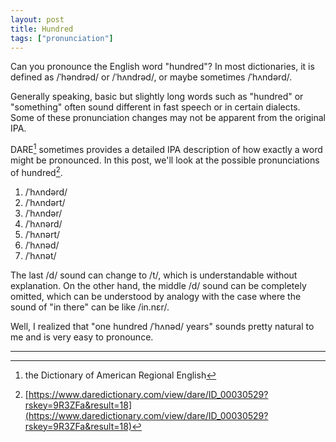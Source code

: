 ```yaml
---
layout: post
title: Hundred
tags: ["pronunciation"]
---
```


Can you pronounce the English word "hundred"? In most dictionaries, it is defined as /ˈhəndrəd/ or /ˈhʌndrəd/, or maybe sometimes /ˈhʌndərd/.

Generally speaking, basic but slightly long words such as "hundred" or "something" often sound different in fast speech or in certain dialects. Some of these pronunciation changes may not be apparent from the original IPA.

DARE[^dare-abbr] sometimes provides a detailed IPA description of how exactly a word might be pronounced. In this post, we'll look at the possible pronunciations of hundred[^dare-hundred].

1. /ˈhʌndərd/
2. /ˈhʌndərt/
3. /ˈhʌndər/
4. /ˈhʌnərd/
5. /ˈhʌnərt/
6. /ˈhʌnəd/
7. /ˈhʌnət/

The last /d/ sound can change to /t/, which is understandable without explanation. On the other hand, the middle /d/ sound can be completely omitted, which can be understood by analogy with the case where the sound of "in there" can be like /in.nɛr/.

Well, I realized that "one hundred /ˈhʌnəd/ years" sounds pretty natural to me and is very easy to pronounce.

---

[^dare-abbr]: the Dictionary of American Regional English
[^dare-hundred]: [https://www.daredictionary.com/view/dare/ID_00030529?rskey=9R3ZFa&result=18](https://www.daredictionary.com/view/dare/ID_00030529?rskey=9R3ZFa&result=18)